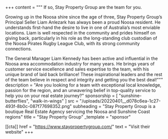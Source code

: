 +++
content = """
If so, Stay Property Group are the team for you.

Growing up in the Noosa shire since the age of three, Stay Property Group’s Principal Seller Liam Anlezark has always been a proud Noosa resident. He understands first-hand the desire to live in one of Australia’s most enviable locations. Liam is well respected in the community and prides himself on giving back, particularly in his role as the long-standing club custodian of the Noosa Pirates Rugby League Club, with its strong community connections.

The General Manager Liam Kennedy has been active and influential in the Noosa area accommodation industry for many years. He brings years of customer service excellence and sales expertise to the team, with his unique brand of laid back brilliance! These inspirational leaders and the rest of the team believe in respect and integrity and getting you the best deal!"""
description = "Are you looking for a team with exceptional local knowledge, passion for the region, and an unwavering belief in top-quality service to help you on your real estate journey?"
sponsorship = [ "sunshine-butterflies", "walk-in-wings" ]
src = "/uploads/20220401__d078c6ea-1c27-493f-8b0c-087f77698352.png"
subheading = "Stay Property Group is a boutique Real Estate Agency servicing the Noosa and Sunshine Coast regions"
title = "Stay Property Group"
_template = "sponsor"

[[cta]]
href = "https://www.staypropertygroup.com/"
text = "Visit their website"
+++

